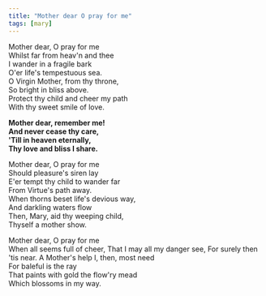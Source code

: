 ```yaml
---
title: "Mother dear O pray for me"
tags: [mary]
---
```


Mother dear, O pray for me   
Whilst far from heav'n and thee   
I wander in a fragile bark   
O'er life's tempestuous sea.   
O Virgin Mother, from thy throne,   
So bright in bliss above.   
Protect thy child and cheer my path   
With thy sweet smile of love.

**Mother dear, remember me!   
And never cease thy care,   
'Till in heaven eternally,   
Thy love and bliss I share.**

Mother dear, O pray for me   
Should pleasure's siren lay   
E'er tempt thy child to wander far   
From Virtue's path away.   
When thorns beset life's devious way,   
And darkling waters flow   
Then, Mary, aid thy weeping child,   
Thyself a mother show.

Mother dear, O pray for me   
When all seems full of cheer,
That I may all my danger see,
For surely then 'tis near.
A Mother's help I, then, most need   
For baleful is the ray   
That paints with gold the flow'ry mead   
Which blossoms in my way.
